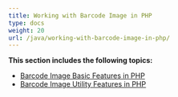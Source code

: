 ```yaml
---
title: Working with Barcode Image in PHP
type: docs
weight: 20
url: /java/working-with-barcode-image-in-php/
---
```


**This section includes the following topics:**

- [Barcode Image Basic Features in PHP](/barcode/java/barcode-image-basic-features-in-php/)
- [Barcode Image Utility Features in PHP](/barcode/java/barcode-image-utility-features-in-php/)

